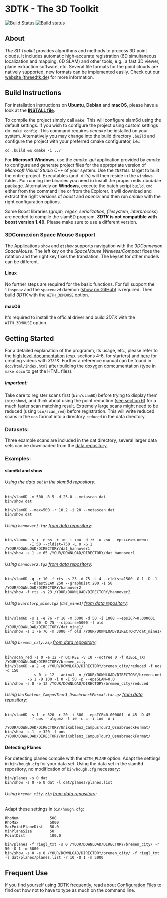 # 3DTK - The 3D Toolkit

[![Build Status](https://travis-ci.org/3DTK/3DTK.svg?branch=master)](https://travis-ci.org/3DTK/3DTK)
[![Build status](https://ci.appveyor.com/api/projects/status/7f8n86ed859vw8j4/branch/master?svg=true)](https://ci.appveyor.com/project/josch/3dtk/branch/master)

## About
_The 3D Toolkit_ provides algorithms and methods to process 3D point clouds. It includes automatic high-accurate registration (6D simultaneous localization and mapping, 6D SLAM) and other tools, e.g., a fast 3D viewer, plane extraction software, etc. Several file formats for the point clouds are natively supported, new formats can be implemented easily. Check out our [website (threedtk.de)](http://threedtk.de) for more information.

## Build Instructions
For installation instructions on **Ubuntu**, **Debian** and **macOS**, please have a look at the [**INSTALL file**](INSTALL.md).

To compile the project simply call `make`. This will configure slam6d using the default settings. If you wish to configure the project using custom settings do: `make config`. This command requires _ccmake_ be installed on your system.  Alternatively you may change into the build directory `.build` and configure the project with your preferred cmake configurator, i.e.:
```
cd .build && cmake -i ../
```
For **Microsoft Windows**, use the _cmake-gui_ application provided by _cmake_ to configure and generate project files for the appropriate version of _Microsoft Visual Studio C++_ of your system. Use the `INSTALL`  target to built the entire project.  Executables (and .dll's) will then reside in the `windows` folder. For running the binaries you need to install the proper redistributable package.
Alternatively on **Windows**, execute the batch script `build.cmd` either from the command line or from the Explorer. It will download and extract the right versions of _boost_ and _opencv_ and then run _cmake_ with the right configuration options.

Some Boost libraries (_graph, regex, serialization, filesystem, interprocess_) are needed to compile the slam6D program. **_3DTK_ is not compatible with boost version 1.49.** Please make sure to use a different version.

### 3DConnexion Space Mouse Support
The Applications `show` and `qtshow` supports navigation with the _3DConnexion SpaceMouse_. The left key on the _SpaceMouse Wireless/Compact_ fixes the rotation and the right key fixes the translation.
The keyset for other models can be different.

#### Linux
No further steps are required for the basic functions. For full support the `libspnav` and the `spacenavd` daemon ([show on GitHub](https://github.com/FreeSpacenav)) is required.
Then build _3DTK_ with the `WITH_3DMOUSE` option.

#### macOS
It's required to install the official driver and build _3DTK_ with the `WITH_3DMOUSE` option.

<!--#### Windows
Should be the same as for macOS, but is not tested!-->

## Getting Started
For a detailed explanation of the programm, its usage, etc., please refer to the [high level documentation](doc/documentation_HL.pdf) (esp. sections 4-6, for starters) and [here](doc/3d_video.md) for creating videos with _3DTK_. Further a reference manual can be found in `doc/html/index.html` after building the doxygen domcumentation (type in `make docu` to get the HTML files).

##### Important:
Take care to register scans first (`bin/slam6D`) before trying to display them (`bin/show`), and think about using the point reduction ([see section 6](doc/documentation_HL.pdf)) for a much faster scan matching result. Extremely large scans might need to be reduced (using `bin/scan_red`) before registration. This will write reduced scans in the `uos` format into a directory `reduced` in the data directory.

### Datasets:
Three example scans are included in the dat directory, several larger data sets can be downloaded from the [data repository](http://kos.informatik.uni-osnabrueck.de/3Dscans/).

### Examples:
#### slam6d and show
###### Using the data set in the slam6d repository:
```
bin/slam6D -m 500 -R 5 -d 25.0 --metascan dat
bin/show dat
```
```
bin/slam6D --max=500 -r 10.2 -i 20 --metascan dat
bin/show dat
```

###### Using `hannover1.tgz` [from data repository](http://kos.informatik.uni-osnabrueck.de/3Dscans/):
```
bin/slam6D -s 1 -e 65 -r 10 -i 100 -d 75 -D 250 --epsICP=0.00001
           -I 50 --cldist=750 -L 0 -G 1 /YOUR/DOWNLOAD/DIRECTORY/dat_hannover1
bin/show -s 1 -e 65 /YOUR/DOWNLOAD/DIRECTORY/dat_hannover1
```

###### Using `hannover2.tgz` [from data repository](http://kos.informatik.uni-osnabrueck.de/3Dscans/):
```
bin/slam6D -q -r 10 -f rts -s 23 -d 75 -L 4 --cldist=1500 -G 1 -D -1
           --DlastSLAM 250 --graphDist 200 -I 50 /YOUR/DOWNLOAD/DIRECTORY/hannover2
bin/show -f rts -s 23 /YOUR/DOWNLOAD/DIRECTORY/hannover2
```

###### Using `kvarntorp_mine.tgz` (`dat_mine1`) [from data repository](http://kos.informatik.uni-osnabrueck.de/3Dscans/):
```
bin/slam6D -s 1 -e 76 -r 10 -m 3000 -d 50 -i 1000 --epsICP=0.000001
           -I 50 -D 75 --clpairs=5000 -f old /YOUR/DOWNLOAD/DIRECTORY/dat_mine1/
bin/show -s 1 -e 76 -m 3000 -f old /YOUR/DOWNLOAD/DIRECTORY/dat_mine1/
```

###### Using `bremen_city.zip` [from data repository](http://kos.informatik.uni-osnabrueck.de/3Dscans/):
```
bin/scan_red -s 0 -e 12 -r OCTREE -v 10 --octree 0 -f RIEGL_TXT /YOUR/DOWNLOAD/DIRECTORY/bremen_city
bin/slam6D -a 2 -q /YOUR/DOWNLOAD/DIRECTORY/bremen_city/reduced -f uos -d 150
            -s 0 -e 12 --anim=1 -n /YOUR/DOWNLOAD/DIRECTORY/bremen.net
		  -G 1 -D 100 -i 0 -I 50 -p --epsSLAM=0.0
bin/show -s 0 -e 12 /YOUR/DOWNLOAD/DIRECTORY/bremen_city/reduced
```

###### Using `UniKoblenz_CampusTour3_OsnabrueckFormat.tar.gz` [from data repository](http://kos.informatik.uni-osnabrueck.de/3Dscans/):
```
bin/slam6D -s 1 -e 320 -r 20 -i 300 --epsICP=0.000001 -d 45 -D 45
           -f uos --algo=2 -l 10 -L 4 -I 100 -G 1
           /YOUR/DOWNLOAD/DIRECTORY/UniKoblenz_CampusTour3_OsnabrueckFormat/
bin/show -s 1 -e 320 -f uos /YOUR/DOWNLOAD/DIRECTORY/UniKoblenz_CampusTour3_OsnabrueckFormat/
```

#### Detecting Planes
For detecting planes compile with the `WITH_PLANE` option. Adapt the settings in `bin/hough.cfg` for your data set.
Using the data set in the slam6d repository, no modification of `bin/hough.cfg` necessary:
```
bin/planes -s 0 dat
bin/show -s 0 -e 0 dat -l dat/planes/planes.list
```

###### Using `bremen_city.zip` [from data repository](http://kos.informatik.uni-osnabrueck.de/3Dscans/):
Adapt these settings in `bin/hough.cfg`:
```
RhoNum              500
RhoMax              5000
MaxPointPlaneDist   50.0
MinPlaneSize        50
PointDist           100.0
```
```
bin/planes -f riegl_txt -s 0 /YOUR/DOWNLOAD/DIRECTORY/bremen_city/ -r 50 -O 1 -m 5000
bin/show -s 0 -e 0 /YOUR/DOWNLOAD/DIRECTORY/bremen_city/ -f riegl_txt -l dat/planes/planes.list -r 10 -O 1 -m 5000
```

## Frequent Use

If you find yourself using 3DTK frequently, read about [Configuration Files](doc/Configuration%20Files.md) to find out how not to have to type as much on the command line.
